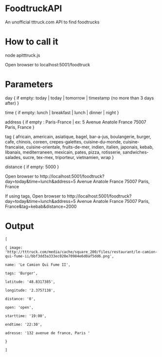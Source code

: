 # FoodtruckAPI

An unofficial tttruck.com API to find foodtrucks

# How to call it

node apitttruck.js

Open browser to localhost:5001/foodtruck
# Parameters

day { if empty: today | today | tomorrow | timestamp (no more than 3 days after) }

time { if empty: lunch | breakfast | lunch | dinner | night }

address { if empty : Paris-France | ex: 5 Avenue Anatole France 75007 Paris, France }

tag { africain, americain, asiatique, bagel, bar-a-jus, boulangerie, burger, cafe, chinois, coreen, crepes-galettes, cuisine-du-monde, cuisine-francaise, cuisine-orientale, fruits-de-mer, indien, italien, japonais, kebab, libanais, mediterraneen, mexicain, pates, pizza, rotisserie, sandwiches-salades, sucre, tex-mex, triporteur, vietnamien, wrap }

distance { if empty: 5000 }

Open browser to http://localhost:5001/foodtruck?day=today&time=lunch&address=5 Avenue Anatole France 75007 Paris, France

If using tags, Open browser to http://localhost:5001/foodtruck?day=today&time=lunch&address=5 Avenue Anatole France 75007 Paris, France&tag=kebab&distance=2000

# Output

    [
    
    { image: 'http://tttruck.com/media/cache/square_200/files/restaurant/le-camion-qui-fume-ii/bbf3dd3a333ec020e70984e6d0af5dd6.png',

    name: 'Le Camion Qui Fume II',
    
    tags: 'Burger',
    
    latitude: '48.8317385',
    
    longitude: '2.3757138',
    
    distance: '0',
    
    open: 'open',
    
    starttime: '19:00',
    
    endtime: '22:30',
    
    adresse: '132 avenue de france, Paris '
    
    } 
    
    ] 
    
